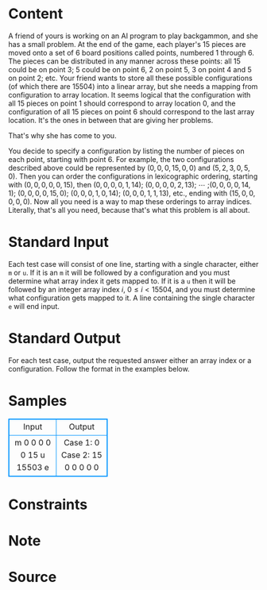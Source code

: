
# Content

A friend of yours is working on an AI program to play backgammon, and she has a small problem. At the end of the game, each player's $15$ pieces are moved onto a set of $6$ board positions called points,
numbered $1$ through $6$. The pieces can be distributed in any manner across these points: all $15$ could be on point $3$; $5$ could be on point $6$, $2$ on point $5$, $3$ on point $4$ and $5$ on point $2$; etc. Your friend wants to store all these possible configurations (of which there are $15504$) into a linear array, but she needs a mapping from configuration to array location. It seems logical that the configuration with all $15$ pieces on point $1$ should correspond to array location $0$, and the configuration of all $15$ pieces on point $6$ should correspond to the last array location. It's the ones in between that are giving her problems.

That's why she has come to you.

You decide to specify a configuration by listing the number of pieces on each point, starting with point 6. For example, the two configurations described above could be represented by $(0,0,0,15,0,0)$ and $(5,2,3,0,5,0)$. Then you can order the configurations in lexicographic ordering, starting with $(0,0,0,0,0,15)$, then $(0,0,0,0,1,14)$; $(0,0,0,0,2,13)$; $\cdots$ ;$(0,0,0,0,14,1)$; $(0,0,0,0,15,0)$; $(0,0,0,1,0,14)$; $(0,0,0,1,1,13)$, etc., ending with $(15,0,0,0,0,0)$. Now all you need is a way to map these orderings to array indices. Literally, that's all you need, because that's what this problem is all about.

# Standard Input

Each test case will consist of one line, starting with a single character, either `m` or `u`. If it is an `m` it will be followed by a configuration and you must determine what array index it gets mapped to. If it is a `u` then it will be followed by an integer array index $i$, $0 \leq i < 15504$, and you must determine what configuration gets mapped to it. A line containing the single character `e` will end input.

# Standard Output

For each test case, output the requested answer either an array index or a configuration. Follow the format in the examples below.

# Samples

<style>
        table,table tr th, table tr td { border:1px solid #0094ff; }
        table { width: 200px; min-height: 25px; line-height: 25px; text-align: center; border-collapse: collapse;}   
    </style>
<table>
	<tr>
		<td>Input</td>
		<td>Output</td>
	</tr>
<tr><td>m 0 0 0 0 0 15
u 15503
e</td><td>Case 1: 0
Case 2: 15 0 0 0 0 0</td></tr></table>


# Constraints



# Note



# Source


